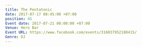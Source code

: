 ```yaml
---
title: The Pentatonic
date: 2017-07-17 08:45:00 +07:00
position: 41
Event date: 2017-07-21 00:00:00 +07:00
Venue: Hero Bar
Event URL: https://www.facebook.com/events/316037952180415/
Genre: DJ
---
```


